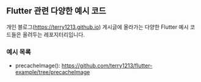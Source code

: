 ## Flutter 관련 다양한 예시 코드

개인 블로그(<https://terry1213.github.io>) 게시글에 올라가는 다양한 Flutter 예시 코드들은 올려두는 레포지터리입니다.


### 예시 목록
- precacheImage(): <https://github.com/terry1213/flutter-example/tree/precacheImage>
